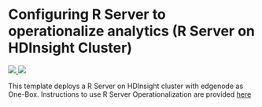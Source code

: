 # Configuring R Server to operationalize analytics (R Server on HDInsight Cluster)

<a href="https://portal.azure.com/#create/Microsoft.Template/uri/https%3A%2F%2Fraw.githubusercontent.com%2FMicrosoft%2Fmicrosoft-r%2Fmaster%2Frserver-arm-templates%2Fhdinsight%2Fazuredeploy.json" target="_blank">
    <img src="http://azuredeploy.net/deploybutton.png" />
</a>
<a href="http://armviz.io/#/?load=https%3A%2F%2Fraw.githubusercontent.com%2FMicrosoft%2Fmicrosoft-r%2Fmaster%2Frserver-arm-templates%2Fhdinsight%2Fazuredeploy.json" target="_blank">
    <img src="http://armviz.io/visualizebutton.png"/>
</a>


This template deploys a R Server on HDInsight cluster with edgenode as One-Box.
Instructions to use R Server Operationalization are provided [here](https://docs.microsoft.com/en-us/azure/hdinsight/hdinsight-hadoop-r-server-get-started#using-microsoft-r-server-operationalization)